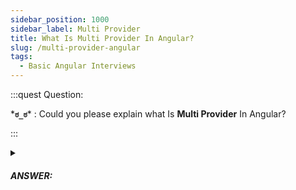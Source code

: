 ```yaml
---
sidebar_position: 1000
sidebar_label: Multi Provider
title: What Is Multi Provider In Angular?
slug: /multi-provider-angular
tags:
  - Basic Angular Interviews
---
```


:::quest Question:

\***`ಠ_ಠ`**\* : 
Could you please explain what Is **Multi Provider** In Angular?

:::

<details>
  <summary><h5>ANSWER:</h5></summary>

  \***`◔̯◔`**\* : 
  **Multiple Provider** is Angular provider that allows you to provide ***multiple values*** for a ***single token*** in DI. And Angular will call each of them (in the sequence they were provided) and waits for the returned Promise.

### Let's Look At This Example for More Details

In the example below, app module provide with multiple values `new FirstThing()` and `new SecondThing()` in a single token `THING`.

```ts {5,10} title="app.module.ts"
@NgModule({
  declarations: [AppComponent],
  providers: [{
      provide: THING,
      useValue: new FirstThing(),
      multi: true,
    },
    {
      provide: THING,
      useValue: new SecondThing(),
      multi: true,
    }]
})

```

Then, we can inject the provider `THING` in component and Angular will resolve it as an array.

```ts {3} title="app.component.ts"
export class AppComponent {
  constructor(
    @Inject(THING) things: Array<Thing>
  ) {
    console.log(things.map(t => t.someValue));
  }
}
```

</details>